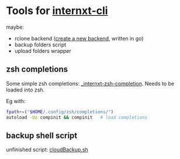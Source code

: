 # Tools for [internxt-cli](https://github.com/internxt/cli)


maybe:
- rclone backend ([create a new backend](https://github.com/rclone/rclone/blob/master/CONTRIBUTING.md#writing-a-new-backend), written in go)
- backup folders script
- upload folders wrapper

## zsh completions
Some simple zsh completions: [\_internxt-zsh-completion](./_internxt-zsh-completion). Needs to be loaded into zsh.

Eg with:
```sh
fpath+=("$HOME/.config/zsh/completions/")
autoload -Uz compinit && compinit   # load completions
```

## backup shell script
unfinished script: [cloudBackup.sh](./cloudBackup.sh)
